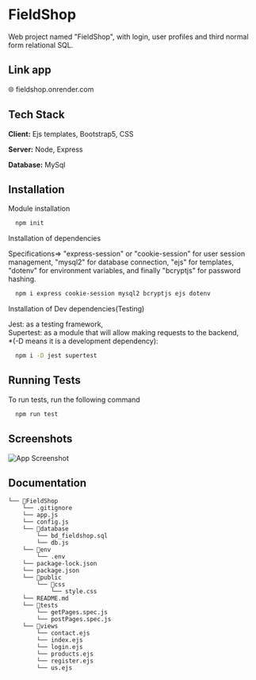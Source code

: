 
# FieldShop
Web project named "FieldShop", with login, user profiles and third normal form relational SQL.


## Link app
:globe_with_meridians: fieldshop.onrender.com


## Tech Stack

**Client:** Ejs templates, Bootstrap5, CSS

**Server:** Node, Express

**Database:** MySql


## Installation

Module installation

```bash
  npm init
```

Installation of dependencies

Specifications=> "express-session" or "cookie-session" for user session management, "mysql2" for database connection,
"ejs" for templates, "dotenv" for environment variables, and finally "bcryptjs" for password hashing.
```bash
  npm i express cookie-session mysql2 bcryptjs ejs dotenv
```

Installation of Dev dependencies(Testing)

Jest: as a testing framework,</br>
Supertest: as a module that will allow making requests to the backend,</br>
*(-D means it is a development dependency):
```bash
  npm i -D jest supertest
```
    
## Running Tests

To run tests, run the following command

```bash
  npm run test
```


## Screenshots

![App Screenshot](https://i.ibb.co/VN7s49g/Screenshot-2024-05-09-160933.png)


## Documentation

```
└── 📁FieldShop
    └── .gitignore
    └── app.js
    └── config.js
    └── 📁database
        └── bd_fieldshop.sql
        └── db.js
    └── 📁env
        └── .env
    └── package-lock.json
    └── package.json
    └── 📁public
        └── 📁css
            └── style.css
    └── README.md
    └── 📁tests
        └── getPages.spec.js
        └── postPages.spec.js
    └── 📁views
        └── contact.ejs
        └── index.ejs
        └── login.ejs
        └── products.ejs
        └── register.ejs
        └── us.ejs
```


